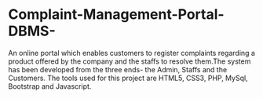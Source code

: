 # Complaint-Management-Portal-DBMS-
An online portal which enables customers to register complaints regarding a product offered by the company and the staffs to resolve them.The system has been developed from the three ends- the Admin, Staffs and the Customers. The tools used for this project are HTML5, CSS3, PHP, MySql, Bootstrap and Javascript.
